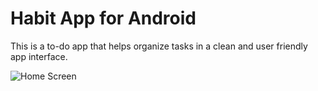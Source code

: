 # Habit App for Android

This is a to-do app that helps organize tasks in a clean and user friendly app interface. 

![Home Screen](/Habit-App-Android/Habit-App-Home.png)
